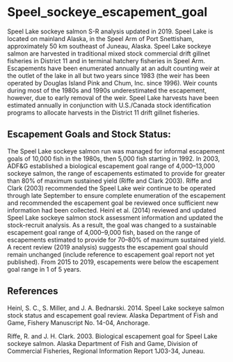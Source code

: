 # Speel_sockeye_escapement_goal
Speel Lake sockeye salmon S-R analysis updated in 2019. 
Speel Lake is located on mainland Alaska, in the Speel Arm of Port Snettisham, approximately 50 km southeast of Juneau, Alaska. Speel Lake sockeye salmon are harvested in traditional mixed stock commercial drift gillnet fisheries in District 11 and in terminal hatchery fisheries in Speel Arm. Escapements have been enumerated annually at an adult counting weir at the outlet of the lake in all but two years since 1983 (the weir has been operated by Douglas Island Pink and Chum, Inc. since 1996). Weir counts during most of the 1980s and 1990s underestimated the escapement, however, due to early removal of the weir. Speel Lake harvests have been estimated annually in conjunction with U.S./Canada stock identification programs to allocate harvests in the District 11 drift gillnet fisheries. 

## Escapement Goals and Stock Status:  
The Speel Lake sockeye salmon run was managed for informal escapement goals of 10,000 fish in the 1980s, then 5,000 fish starting in 1992. In 2003, ADF&G established a biological escapement goal range of 4,000–13,000 sockeye salmon, the range of escapements estimated to provide for greater than 80% of maximum sustained yield (Riffe and Clark 2003). Riffe and Clark (2003) recommended the Speel Lake weir continue to be operated through late September to ensure complete enumeration of the escapement and recommended the escapement goal be reviewed once sufficient new information had been collected. Heinl et al. (2014) reviewed and updated Speel Lake sockeye salmon stock assessment information and updated the stock-recruit analysis. As a result, the goal was changed to a sustainable escapement goal range of 4,000–9,000 fish, based on the range of escapements estimated to provide for 70–80% of maximum sustained yield. A recent review (2019 analysis) suggests the escapement goal should remain unchanged (include reference to escapement goal report not yet published). From 2015 to 2019, escapements were below the escapement goal range in 1 of 5 years.

## References
 
Heinl, S. C., S. Miller, and J. A. Bednarski. 2014. Speel Lake sockeye salmon stock status and escapement goal review. Alaska Department of Fish and Game, Fishery Manuscript No. 14-04, Anchorage. 

Riffe, R. and J. H. Clark. 2003. Biological escapement goal for Speel Lake sockeye salmon. Alaska Department of Fish and Game, Division of Commercial Fisheries, Regional Information Report 1J03-34, Juneau.
